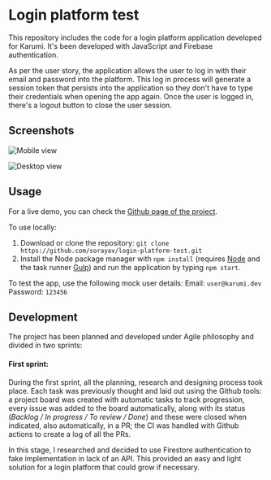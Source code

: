 # Login platform test
This repository includes the code for a login platform application developed for Karumi. It's been developed with JavaScript and Firebase authentication. 

As per the user story, the application allows the user to log in with their email and password into the platform. This log in process will generate a session token that persists into the application so they don't have to type their credentials when opening the app again. Once the user is logged in, there's a logout button to close the user session.

## Screenshots
![Mobile view](https://media.giphy.com/media/JsgclMCxpbUL6TK0Xj/giphy.gif)

![Desktop view](https://media.giphy.com/media/kG2sSVXkoDH7dn9km5/giphy.gif)

## Usage
For a live demo, you can check the [Github page of the project](https://sorayav.github.io/login-platform-test). 

To use locally: 
1. Download or clone the repository:
`git clone https://github.com/sorayav/login-platform-test.git`
2. Install the Node package manager with `npm install` (requires [Node](https://nodejs.org) and the task runner [Gulp](https://gulpjs.com)) and run the application by typing  `npm start`.

To test the app, use the following mock user details:
Email: `user@karumi.dev`
Password: `123456`

## Development
The project has been planned and developed under Agile philosophy and divided in two sprints:
#### First sprint:
During the first sprint, all the planning, research and designing process took place. Each task was previously thought and laid out using the Github tools: a project board was created with automatic tasks to track progression, every issue was added to the board automatically, along with its status (*Backlog / In progress / To review / Done*) and these were closed when indicated, also automatically, in a PR; the CI was handled with Github actions to create a log of all the PRs.

In this stage, I researched and decided to use Firestore authentication to fake implementation in lack of an API. This provided an easy and light solution for a login platform that could grow if necessary.

